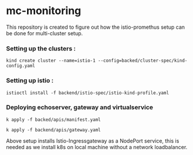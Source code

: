 # mc-monitoring

This repository is created to figure out how the istio-promethus setup can be done for multi-cluster setup.

### Setting up the clusters :

```
kind create cluster --name=istio-1 --config=backed/cluster-spec/kind-config.yaml
```

### Setting up istio :

```
istioctl install -f backend/istio-spec/istio-kind-profile.yaml
```

### Deploying echoserver, gateway and virtualservice

```
k apply -f backed/apis/manifest.yaml

k apply -f backend/apis/gateway.yaml
```

Above setup installs Istio-Ingressgateway as a NodePort service, this is needed as we install k8s on local machine without a network loadbalancer.